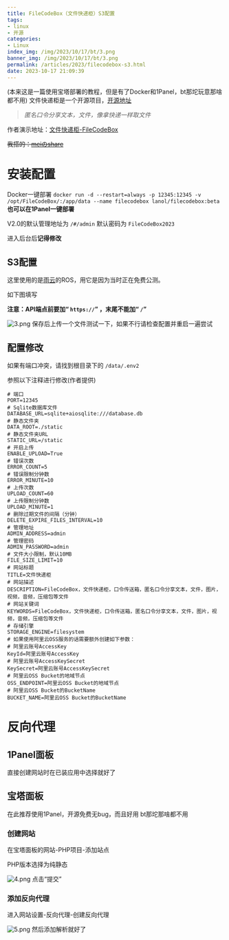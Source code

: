 ```yaml
---
title: FileCodeBox（文件快递柜）S3配置
tags: 
- linux
- 开源
categories: 
- Linux
index_img: /img/2023/10/17/bt/3.png
banner_img: /img/2023/10/17/bt/3.png
permalink: /articles/2023/filecodebox-s3.html
date: 2023-10-17 21:09:39
---
```

(本来这是一篇使用宝塔部署的教程，但是有了Docker和1Panel，bt那坨玩意那啥都不用)
文件快递柜是一个开源项目，[开源地址](https://github.com/vastsa/FileCodeBox)
> *匿名口令分享文本，文件，像拿快递一样取文件*

作者演示地址：[文件快递柜-FileCodeBox](https://share.lanol.cn/#/)

~~我搭的：[meiのshare](https://share.linuxcat.top/#/)~~

# 安装配置

Docker一键部署
`docker run -d --restart=always -p 12345:12345 -v /opt/FileCodeBox/:/app/data --name filecodebox lanol/filecodebox:beta`
**也可以在1Panel一键部署**

V2.0的默认管理地址为 `/#/admin` 默认密码为 `FileCodeBox2023`

进入后台后**记得修改**

## S3配置

这里使用的是[雨云](https://www.rainyun.com/cat_?s=blog)的ROS，用它是因为当时正在免费公测。

如下图填写

**注意：API端点前要加“ `https://`” ，末尾不能加“ `/`”**

![3.png](/img/2023/10/17/bt/3.png)
保存后上传一个文件测试一下，如果不行请检查配置并重启一遍尝试

## 配置修改

如果有端口冲突，请找到根目录下的 `/data/.env2`

参照以下注释进行修改(作者提供)

```
# 端口
PORT=12345
# Sqlite数据库文件
DATABASE_URL=sqlite+aiosqlite:///database.db
# 静态文件夹
DATA_ROOT=./static
# 静态文件夹URL
STATIC_URL=/static
# 开启上传
ENABLE_UPLOAD=True
# 错误次数
ERROR_COUNT=5
# 错误限制分钟数
ERROR_MINUTE=10
# 上传次数
UPLOAD_COUNT=60
# 上传限制分钟数
UPLOAD_MINUTE=1
# 删除过期文件的间隔（分钟）
DELETE_EXPIRE_FILES_INTERVAL=10
# 管理地址
ADMIN_ADDRESS=admin
# 管理密码
ADMIN_PASSWORD=admin
# 文件大小限制，默认10MB
FILE_SIZE_LIMIT=10
# 网站标题
TITLE=文件快递柜
# 网站描述
DESCRIPTION=FileCodeBox，文件快递柜，口令传送箱，匿名口令分享文本，文件，图片，视频，音频，压缩包等文件
# 网站关键词
KEYWORDS=FileCodeBox，文件快递柜，口令传送箱，匿名口令分享文本，文件，图片，视频，音频，压缩包等文件
# 存储引擎
STORAGE_ENGINE=filesystem
# 如果使用阿里云OSS服务的话需要额外创建如下参数：
# 阿里云账号AccessKey
KeyId=阿里云账号AccessKey
# 阿里云账号AccessKeySecret
KeySecret=阿里云账号AccessKeySecret
# 阿里云OSS Bucket的地域节点
OSS_ENDPOINT=阿里云OSS Bucket的地域节点
# 阿里云OSS Bucket的BucketName
BUCKET_NAME=阿里云OSS Bucket的BucketName
```

# 反向代理
## 1Panel面板

直接创建网站时在已装应用中选择就好了

## 宝塔面板
在此推荐使用1Panel，开源免费无bug，而且好用
bt那坨那啥都不用
### 创建网站

在宝塔面板的网站-PHP项目-添加站点

PHP版本选择为纯静态

![4.png](/img/2023/10/17/bt/4.png)
点击“提交”

### 添加反向代理

进入网站设置-反向代理-创建反向代理

![5.png](/img/2023/10/17/bt/5.png)
然后添加解析就好了
